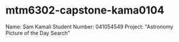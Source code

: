 # mtm6302-capstone-kama0104

Name: Sam Kamali
Student Number: 041054549
Project: "Astronomy Picture of the Day Search"
